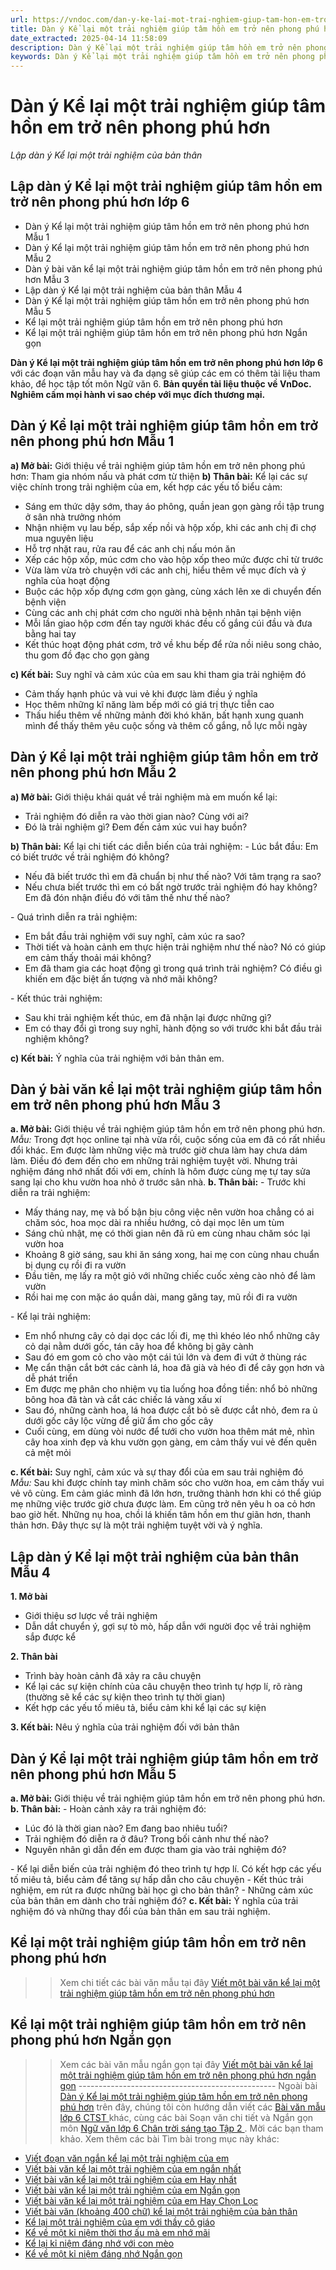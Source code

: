 ```yaml
---
url: https://vndoc.com/dan-y-ke-lai-mot-trai-nghiem-giup-tam-hon-em-tro-nen-phong-phu-hon-259947
title: Dàn ý Kể lại một trải nghiệm giúp tâm hồn em trở nên phong phú hơn - Lập dàn ý Kể lại một trải nghiệm của bản thân - VnDoc.com
date_extracted: 2025-04-14 11:58:09
description: Dàn ý Kể lại một trải nghiệm giúp tâm hồn em trở nên phong phú hơn lớp 6 được biên soạn nhằm giúp các em HS đạt kết quả tốt trong quá trình làm bài tập và học tập môn Ngữ văn lớp 6.
keywords: Dàn ý Kể lại một trải nghiệm giúp tâm hồn em trở nên phong phú hơn,lập dàn ý Kể lại một trải nghiệm giúp tâm hồn em trở nên phong phú hơn,Kể lại một trải nghiệm giúp tâm hồn em trở nên phong phú hơn,viết một bài văn kể lại một trải nghiệm giúp tâm hồn em trở nên phong phú hơn,bài văn kể lại một trải nghiệm giúp tâm hồn em trở nên phong phú hơn,viết một bài văn khoảng 400 chữ kể lại một trải nghiệm giúp tâm hồn em trở nên phong phú hơn,kể lại một trải nghiệm của bản thân
---
```


# Dàn ý Kể lại một trải nghiệm giúp tâm hồn em trở nên phong phú hơn
 _Lập dàn ý Kể lại một trải nghiệm của bản thân_
## **Lập dàn ý Kể lại một trải nghiệm giúp tâm hồn em trở nên phong phú hơn lớp 6**
  * Dàn ý Kể lại một trải nghiệm giúp tâm hồn em trở nên phong phú hơn Mẫu 1
  * Dàn ý Kể lại một trải nghiệm giúp tâm hồn em trở nên phong phú hơn Mẫu 2
  * Dàn ý bài văn kể lại một trải nghiệm giúp tâm hồn em trở nên phong phú hơn Mẫu 3
  * Lập dàn ý Kể lại một trải nghiệm của bản thân Mẫu 4
  * Dàn ý Kể lại một trải nghiệm giúp tâm hồn em trở nên phong phú hơn Mẫu 5
  * Kể lại một trải nghiệm giúp tâm hồn em trở nên phong phú hơn
  * Kể lại một trải nghiệm giúp tâm hồn em trở nên phong phú hơn Ngắn gọn 

**Dàn ý Kể lại một trải nghiệm giúp tâm hồn em trở nên phong phú hơn lớp 6** với các đoạn văn mẫu hay và đa dạng sẽ giúp các em có thêm tài liệu tham khảo, để học tập tốt môn Ngữ văn 6.
**Bản quyền tài liệu thuộc về VnDoc.  
Nghiêm cấm mọi hành vi sao chép với mục đích thương mại.**
## **Dàn ý Kể lại một trải nghiệm giúp tâm hồn em trở nên phong phú hơn Mẫu 1**
**a\) Mở bài:** Giới thiệu về trải nghiệm giúp tâm hồn em trở nên phong phú hơn: Tham gia nhóm nấu và phát cơm từ thiện
**b\) Thân bài:** Kể lại các sự việc chính trong trải nghiệm của em, kết hợp các yếu tố biểu cảm:
  * Sáng em thức dậy sớm, thay áo phông, quần jean gọn gàng rồi tập trung ở sân nhà trưởng nhóm
  * Nhận nhiệm vụ lau bếp, sắp xếp nồi và hộp xốp, khi các anh chị đi chợ mua nguyên liệu
  * Hỗ trợ nhặt rau, rửa rau để các anh chị nấu món ăn
  * Xếp các hộp xốp, múc cơm cho vào hộp xốp theo mức được chỉ từ trước
  * Vừa làm vừa trò chuyện với các anh chị, hiểu thêm về mục đích và ý nghĩa của hoạt động
  * Buộc các hộp xốp đựng cơm gọn gàng, cùng xách lên xe di chuyển đến bệnh viện
  * Cùng các anh chị phát cơm cho người nhà bệnh nhân tại bệnh viện
  * Mỗi lần giao hộp cơm đến tay người khác đều cố gắng cúi đầu và đưa bằng hai tay
  * Kết thúc hoạt động phát cơm, trở về khu bếp để rửa nồi niêu song chảo, thu gom đồ đạc cho gọn gàng

**c\) Kết bài:** Suy nghĩ và cảm xúc của em sau khi tham gia trải nghiệm đó
  * Cảm thấy hạnh phúc và vui vẻ khi được làm điều ý nghĩa
  * Học thêm những kĩ năng làm bếp mới có giá trị thực tiễn cao
  * Thấu hiểu thêm về những mảnh đời khó khăn, bất hạnh xung quanh mình để thấy thêm yêu cuộc sống và thêm cố gắng, nỗ lực mỗi ngày

## **Dàn ý Kể lại một trải nghiệm giúp tâm hồn em trở nên phong phú hơn Mẫu 2**
**a\) Mở bài:** Giới thiệu khái quát về trải nghiệm mà em muốn kể lại:
  * Trải nghiệm đó diễn ra vào thời gian nào? Cùng với ai?
  * Đó là trải nghiệm gì? Đem đến cảm xúc vui hay buồn?

**b\) Thân bài:** Kể lại chi tiết các diễn biến của trải nghiệm:
\- Lúc bắt đầu: Em có biết trước về trải nghiệm đó không?
  * Nếu đã biết trước thì em đã chuẩn bị như thế nào? Với tâm trạng ra sao?
  * Nếu chưa biết trước thì em có bất ngờ trước trải nghiệm đó hay không? Em đã đón nhận điều đó với tâm thế như thế nào?

\- Quá trình diễn ra trải nghiệm:
  * Em bắt đầu trải nghiệm với suy nghĩ, cảm xúc ra sao?
  * Thời tiết và hoàn cảnh em thực hiện trải nghiệm như thế nào? Nó có giúp em cảm thấy thoải mái không?
  * Em đã tham gia các hoạt động gì trong quá trình trải nghiệm? Có điều gì khiến em đặc biệt ấn tượng và nhớ mãi không?

\- Kết thúc trải nghiệm:
  * Sau khi trải nghiệm kết thúc, em đã nhận lại được những gì?
  * Em có thay đổi gì trong suy nghĩ, hành động so với trước khi bắt đầu trải nghiệm không?

**c\) Kết bài:** Ý nghĩa của trải nghiệm với bản thân em.
## **Dàn ý bài văn kể lại một trải nghiệm giúp tâm hồn em trở nên phong phú hơn Mẫu 3**
**a. Mở bài:** Giới thiệu về trải nghiệm giúp tâm hồn em trở nên phong phú hơn.
_Mẫu:_ Trong đợt học online tại nhà vừa rồi, cuộc sống của em đã có rất nhiều đổi khác. Em được làm những việc mà trước giờ chưa làm hay chưa dám làm. Điều đó đem đến cho em những trải nghiệm tuyệt vời. Nhưng trải nghiệm đáng nhớ nhất đối với em, chính là hôm được cùng mẹ tự tay sửa sang lại cho khu vườn hoa nhỏ ở trước sân nhà.
**b. Thân bài:**
\- Trước khi diễn ra trải nghiệm:
  * Mấy tháng nay, mẹ và bố bận bịu công việc nên vườn hoa chẳng có ai chăm sóc, hoa mọc dài ra nhiều hướng, cỏ dại mọc lên um tùm
  * Sáng chủ nhật, mẹ có thời gian nên đã rủ em cùng nhau chăm sóc lại vườn hoa
  * Khoảng 8 giờ sáng, sau khi ăn sáng xong, hai mẹ con cùng nhau chuẩn bị dụng cụ rồi đi ra vườn
  * Đầu tiên, mẹ lấy ra một giỏ với những chiếc cuốc xẻng cào nhỏ để làm vườn
  * Rồi hai mẹ con mặc áo quần dài, mang găng tay, mũ rồi đi ra vườn

\- Kể lại trải nghiệm:
  * Em nhổ nhưng cây cỏ dại dọc các lối đi, mẹ thì khéo léo nhổ những cây cỏ dại nằm dưới gốc, tán cây hoa để không bị gãy cành
  * Sau đó em gom cỏ cho vào một cái túi lớn và đem đi vứt ở thùng rác
  * Mẹ cẩn thận cắt bớt các cành lá, hoa đã già và héo đi để cây gọn hơn và dễ phát triển
  * Em được mẹ phân cho nhiệm vụ tỉa luống hoa đồng tiền: nhổ bỏ những bông hoa đã tàn và cắt các chiếc lá vàng xấu xí
  * Sau đó, những cành hoa, lá hoa được cắt bỏ sẽ được cắt nhỏ, đem ra ủ dưới gốc cây lộc vừng để giữ ẩm cho gốc cây
  * Cuối cùng, em dùng vòi nước để tưới cho vườn hoa thêm mát mẻ, nhìn cây hoa xinh đẹp và khu vườn gọn gàng, em cảm thấy vui vẻ đến quên cả mệt mỏi

**c. Kết bài:** Suy nghĩ, cảm xúc và sự thay đổi của em sau trải nghiệm đó
 _Mẫu:_ Sau khi được chính tay mình chăm sóc cho vườn hoa, em cảm thấy vui vẻ vô cùng. Em cảm giác mình đã lớn hơn, trưởng thành hơn khi có thể giúp mẹ những việc trước giờ chưa được làm. Em cũng trở nên yêu h oa cỏ hơn bao giờ hết. Những nụ hoa, chồi lá khiến tâm hồn em thư giãn hơn, thanh thản hơn. Đây thực sự là một trải nghiệm tuyệt vời và ý nghĩa.
## **Lập dàn ý Kể lại một trải nghiệm của bản thân Mẫu 4**
**1\. Mở bài**
  * Giới thiệu sơ lược về trải nghiệm
  * Dẫn dắt chuyển ý, gợi sự tò mò, hấp dẫn với người đọc về trải nghiệm sắp được kể

**2\. Thân bài**
  * Trình bày hoàn cảnh đã xảy ra câu chuyện
  * Kể lại các sự kiện chính của câu chuyện theo trình tự hợp lí, rõ ràng \(thường sẽ kể các sự kiện theo trình tự thời gian\)
  * Kết hợp các yếu tố miêu tả, biểu cảm khi kể lại các sự kiện

**3\. Kết bài:** Nêu ý nghĩa của trải nghiệm đối với bản thân
## **Dàn ý Kể lại một trải nghiệm giúp tâm hồn em trở nên phong phú hơn Mẫu 5**
**a. Mở bài:** Giới thiệu về trải nghiệm giúp tâm hồn em trở nên phong phú hơn.
**b. Thân bài:**
\- Hoàn cảnh xảy ra trải nghiệm đó:
  * Lúc đó là thời gian nào? Em đang bao nhiêu tuổi?
  * Trải nghiệm đó diễn ra ở đâu? Trong bối cảnh như thế nào?
  * Nguyên nhân gì dẫn đến em được tham gia vào trải nghiệm đó?

\- Kể lại diễn biến của trải nghiệm đó theo trình tự hợp lí. Có kết hợp các yếu tố miêu tả, biểu cảm để tăng sự hấp dẫn cho câu chuyện
\- Kết thúc trải nghiệm, em rút ra được những bài học gì cho bản thân?
\- Những cảm xúc của bản thân em dành cho trải nghiệm đó?
**c. Kết bài:** Ý nghĩa của trải nghiệm đó và những thay đổi của bản thân em sau trải nghiệm.
## **Kể lại một trải nghiệm giúp tâm hồn em trở nên phong phú hơn**
>> Xem chi tiết các bài văn mẫu tại đây [Viết một bài văn kể lại một trải nghiệm giúp tâm hồn em trở nên phong phú hơn](<https://vndoc.com/viet-mot-bai-van-ke-lai-mot-trai-nghiem-giup-tam-hon-em-tro-nen-phong-phu-hon-259945>)
## **Kể lại một trải nghiệm giúp tâm hồn em trở nên phong phú hơn Ngắn gọn**
>> Xem các bài văn mẫu ngắn gọn tại đây [Viết một bài văn kể lại một trải nghiệm giúp tâm hồn em trở nên phong phú hơn ngắn gọn](<https://vndoc.com/ke-lai-mot-trai-nghiem-giup-tam-hon-em-tro-nen-phong-phu-hon-ngan-gon-259946>)
\-------------------------------------------------
Ngoài bài [Dàn ý Kể lại một trải nghiệm giúp tâm hồn em trở nên phong phú hơn](<https://vndoc.com/dan-y-ke-lai-mot-trai-nghiem-giup-tam-hon-em-tro-nen-phong-phu-hon-259947>) trên đây, chúng tôi còn hướng dẫn viết các [ Bài văn mẫu lớp 6 CTST ](<https://vndoc.com/van-mau-lop-6-sach-ctst>) khác, cùng các bài Soạn văn chi tiết và Ngắn gọn môn [ Ngữ văn lớp 6 Chân trời sáng tạo Tập 2 ](<https://vndoc.com/ngu-van-6-sach-chan-troi-sang-tao-tap2>) . Mời các bạn tham khảo.
Xem thêm các bài Tìm bài trong mục này khác:
  * [Viết đoạn văn ngắn kể lại một trải nghiệm của em](<https://vndoc.com/viet-mot-doan-van-ngan-8-10-cau-ve-mot-trai-nghiem-giup-tam-hon-em-tro-nen-phong-phu-hon-273896>)
  * [Viết bài văn kể lại một trải nghiệm của em ngắn nhất](</viet-bai-van-ke-lai-mot-trai-nghiem-cua-em-ngan-nhat-248421>)
  * [Viết bài văn kể lại một trải nghiệm của em Hay nhất](</viet-mot-bai-van-ke-lai-mot-trai-nghiem-giup-tam-hon-em-tro-nen-phong-phu-hon-259945>)
  * [Viết bài văn kể lại một trải nghiệm của em Ngắn gọn](</ke-lai-mot-trai-nghiem-giup-tam-hon-em-tro-nen-phong-phu-hon-ngan-gon-259946>)
  * [Viết bài văn kể lại một trải nghiệm của em Hay Chọn Lọc](<https://vndoc.com/ke-lai-mot-trai-nghiem-giup-tam-hon-em-tro-nen-phong-phu-hon-273886>)
  * [Viết bài văn \(khoảng 400 chữ\) kể lại một trải nghiệm của bản thân](</viet-mot-bai-van-khoang-400-chu-ke-lai-mot-trai-nghiem-giup-tam-hon-em-tro-nen-phong-phu-hon-273888>)
  * [Kể lại một trải nghiệm của em với thầy cô giáo](</ke-lai-mot-trai-nghiem-cua-em-voi-thay-co-giao-ngan-gon-282595>)
  * [Kể về một kỉ niệm thời thơ ấu mà em nhớ mãi](</van-mau-lop-5-ke-mot-ky-niem-dang-nho-nhat-trong-thoi-tho-au-115514>)
  * [Kể lại kỉ niệm đáng nhớ với con mèo](</ke-lai-ki-niem-dang-nho-voi-con-meo-154303>)
  * [Kể về một kỉ niệm đáng nhớ Ngắn gọn](</bai-viet-so-3-lop-6-de-1-ke-ve-mot-ki-niem-dang-nho-duoc-khen-bi-che-gap-may-gap-rui-bi-hieu-lam-132608>)

